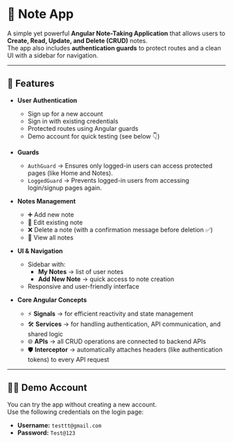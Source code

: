 # 📝 Note App

A simple yet powerful **Angular Note-Taking Application** that allows users to **Create, Read, Update, and Delete (CRUD)** notes.  
The app also includes **authentication guards** to protect routes and a clean UI with a sidebar for navigation.  

---

## 🚀 Features

- **User Authentication**
  - Sign up for a new account
  - Sign in with existing credentials
  - Protected routes using Angular guards
  - Demo account for quick testing (see below 👇)

- **Guards**
  - `AuthGuard` → Ensures only logged-in users can access protected pages (like Home and Notes).
  - `LoggedGuard` → Prevents logged-in users from accessing login/signup pages again.

- **Notes Management**
  - ➕ Add new note
  - 📝 Edit existing note
  - ❌ Delete a note (with a confirmation message before deletion ✅)
  - 📄 View all notes

- **UI & Navigation**
  - Sidebar with:
    - **My Notes** → list of user notes
    - **Add New Note** → quick access to note creation
  - Responsive and user-friendly interface

- **Core Angular Concepts**
  - ⚡ **Signals** → for efficient reactivity and state management
  - 🛠 **Services** → for handling authentication, API communication, and shared logic
  - 🌐 **APIs** → all CRUD operations are connected to backend APIs
  - 🛡 **Interceptor** → automatically attaches headers (like authentication tokens) to every API request

---

## 🧑‍💻 Demo Account

You can try the app without creating a new account.  
Use the following credentials on the login page:

- **Username:** `testtt@gmail.com`  
- **Password:** `Test@123`  
